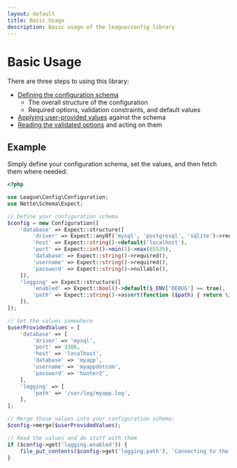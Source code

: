 ```yaml
---
layout: default
title: Basic Usage
description: Basic usage of the league/config library
---
```


# Basic Usage

There are three steps to using this library:

- [Defining the configuration schema](/1.0/schemas/)
    - The overall structure of the configuration
    - Required options, validation constraints, and default values
- [Applying user-provided values](/1.0/setting-values/) against the schema
- [Reading the validated options](/1.0/reading-values/) and acting on them

## Example

Simply define your configuration schema, set the values, and then fetch them where needed:

```php
<?php

use League\Config\Configuration;
use Nette\Schema\Expect;

// Define your configuration schema
$config = new Configuration([
    'database' => Expect::structure([
        'driver' => Expect::anyOf('mysql', 'postgresql', 'sqlite')->required(),
        'host' => Expect::string()->default('localhost'),
        'port' => Expect::int()->min(1)->max(65535),
        'database' => Expect::string()->required(),
        'username' => Expect::string()->required(),
        'password' => Expect::string()->nullable(),
    ]),
    'logging' => Expect::structure([
        'enabled' => Expect::bool()->default($_ENV['DEBUG'] == true),
        'path' => Expect::string()->assert(function ($path) { return \is_writeable($path); })->required(),
    ]),
]);

// Set the values somewhere
$userProvidedValues = [
    'database' => [
        'driver' => 'mysql',
        'port' => 3306,
        'host' => 'localhost',
        'database' => 'myapp',
        'username' => 'myappdotcom',
        'password' => 'hunter2',
    ],
    'logging' => [
        'path' => '/var/log/myapp.log',
    ],
];

// Merge those values into your configuration schema:
$config->merge($userProvidedValues);

// Read the values and do stuff with them
if ($config->get('logging.enabled')) {
    file_put_contents($config->get('logging.path'), 'Connecting to the database on ' . $config->get('database.host'));
}
```
